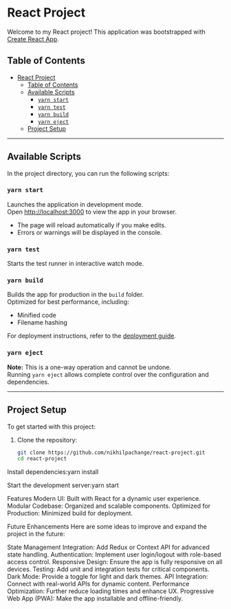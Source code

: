 # React Project

Welcome to my React project! This application was bootstrapped with [Create React App](https://github.com/facebook/create-react-app).

## Table of Contents

- [React Project](#react-project)
  - [Table of Contents](#table-of-contents)
  - [Available Scripts](#available-scripts)
    - [`yarn start`](#yarn-start)
    - [`yarn test`](#yarn-test)
    - [`yarn build`](#yarn-build)
    - [`yarn eject`](#yarn-eject)
  - [Project Setup](#project-setup)

---

## Available Scripts

In the project directory, you can run the following scripts:

### `yarn start`

Launches the application in development mode.\
Open [http://localhost:3000](http://localhost:3000) to view the app in your browser.

- The page will reload automatically if you make edits.
- Errors or warnings will be displayed in the console.

### `yarn test`

Starts the test runner in interactive watch mode.

### `yarn build`

Builds the app for production in the `build` folder.\
Optimized for best performance, including:

- Minified code
- Filename hashing

For deployment instructions, refer to the [deployment guide](https://facebook.github.io/create-react-app/docs/deployment).

### `yarn eject`

**Note:** This is a one-way operation and cannot be undone.\
Running `yarn eject` allows complete control over the configuration and dependencies.

---

## Project Setup

To get started with this project:

1. Clone the repository:
   ```bash
   git clone https://github.com/nikhilpachange/react-project.git
   cd react-project


Install dependencies:yarn install

Start the development server:yarn start

Features
Modern UI: Built with React for a dynamic user experience.
Modular Codebase: Organized and scalable components.
Optimized for Production: Minimized build for deployment.

Future Enhancements
Here are some ideas to improve and expand the project in the future:

State Management Integration: Add Redux or Context API for advanced state handling.
Authentication: Implement user login/logout with role-based access control.
Responsive Design: Ensure the app is fully responsive on all devices.
Testing: Add unit and integration tests for critical components.
Dark Mode: Provide a toggle for light and dark themes.
API Integration: Connect with real-world APIs for dynamic content.
Performance Optimization: Further reduce loading times and enhance UX.
Progressive Web App (PWA): Make the app installable and offline-friendly.
